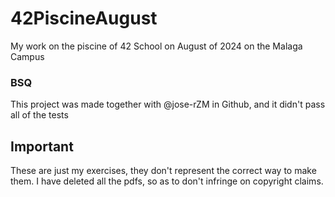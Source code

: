 # 42PiscineAugust
My work on the piscine of 42 School on August of 2024 on the Malaga Campus

### BSQ
This project was made together with @jose-rZM in Github, and it didn't pass all of the tests

## Important
These are just my exercises, they don't represent the correct way to make them. I have deleted all the pdfs, so as to don't infringe on copyright claims.
